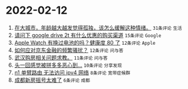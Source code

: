 # 2022-02-12

1. [在大城市，年龄越大越发觉得孤独，该怎么缓解这种情绪。](https://www.v2ex.com/t/833351) `31条评论` `生活`
1. [请问下 google drive 2t 有什么优惠的购买渠道](https://www.v2ex.com/t/833348) `15条评论` `Google`
1. [Apple Watch 有换过电池的吗？健康度 80 了](https://www.v2ex.com/t/833347) `12条评论` `Apple`
1. [如何应对京东金融的频繁骚扰？](https://www.v2ex.com/t/833343) `12条评论` `问与答`
1. [武汉购房相关问题求教。](https://www.v2ex.com/t/833345) `11条评论` `问与答`
1. [头一回感觉被拼多多恶心到…](https://www.v2ex.com/t/833350) `10条评论` `分享发现`
1. [n1 单臂路由 无法访问 ipv4 网络](https://www.v2ex.com/t/833342) `8条评论` `宽带症候群`
1. [成都新房摇号太难了](https://www.v2ex.com/t/833355) `6条评论` `成都`
